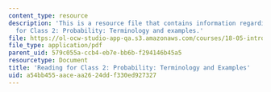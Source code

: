 ```yaml
---
content_type: resource
description: 'This is a resource file that contains information regarding reading
  for Class 2: Probability: Terminology and examples.'
file: https://ol-ocw-studio-app-qa.s3.amazonaws.com/courses/18-05-introduction-to-probability-and-statistics-spring-2014/a54bb455aaceaa2624ddf330ed927327_MIT18_05S14_Class2Prep.pdf
file_type: application/pdf
parent_uid: 579c055a-ccb4-eb7e-bb6b-f294146b45a5
resourcetype: Document
title: 'Reading for Class 2: Probability: Terminology and Examples'
uid: a54bb455-aace-aa26-24dd-f330ed927327
---
```

